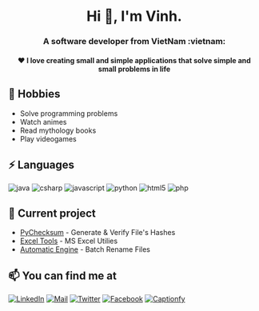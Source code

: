 <h1 align="center">Hi 👋, I'm Vinh. </h1>
<h3 align="center">A software developer from VietNam :vietnam:</h3>

<h4 align="center">❤ I love creating small and simple applications that solve simple and small problems in life<h4>

## 🤖 Hobbies
- Solve programming problems
- Watch animes
- Read mythology books
- Play videogames

## ⚡ Languages
![java][java-shield]
![csharp][csharp-shield]
![javascript][javascript-shield]
![python][python-shield]
![html5][html5-shield]
![php][php-shield]

## 🚀 Current project
- [PyChecksum](https://github.com/phamngocvinh/py-checksum) - Generate & Verify File's Hashes 
- [Excel Tools](https://github.com/phamngocvinh/excel-tools) - MS Excel Utilies
- [Automatic Engine](https://github.com/phamngocvinh/automatic-engine) - Batch Rename Files

## 📫 You can find me at
[![LinkedIn][linkedin-shield]][linkedin-url]
[![Mail][mail-shield]][mail-url]
[![Twitter][twitter-shield]][twitter-url]
[![Facebook][facebook-shield]][facebook-url]
[![Captionfy][captionfy-shield]][captionfy-url]

[linkedin-shield]: https://img.shields.io/badge/LinkedIn-0077B5?style=for-the-badge&logo=linkedin&logoColor=white
[linkedin-url]: https://www.linkedin.com/in/phamngocvinh932
[twitter-shield]: https://img.shields.io/badge/Twitter-1DA1F2?style=for-the-badge&logo=twitter&logoColor=white
[twitter-url]: https://twitter.com/phamngocvinh932
[facebook-shield]: https://img.shields.io/badge/Facebook-1877F2?style=for-the-badge&logo=facebook&logoColor=white
[facebook-url]: https://www.facebook.com/phamngocvinh932
[mail-shield]: https://img.shields.io/badge/Gmail-white?style=for-the-badge&logo=gmail
[mail-url]: mailto:phamngocvinh@live.com
[captionfy-shield]: https://img.shields.io/badge/Captionfy-red?style=for-the-badge&logo=YouTube
[captionfy-url]: https://www.captionfy.io/user/VinhGalaxy
  
[java-shield]: https://img.shields.io/badge/Java-ED8B00?style=for-the-badge&logo=java&logoColor=white
[csharp-shield]: https://img.shields.io/badge/C%23-239120?style=for-the-badge&logo=c-sharp&logoColor=white
[javascript-shield]: https://img.shields.io/badge/JavaScript-323330?style=for-the-badge&logo=javascript&logoColor=F7DF1E
[python-shield]: https://img.shields.io/badge/Python-3776AB?style=for-the-badge&logo=python&logoColor=white
[html5-shield]: https://img.shields.io/badge/HTML5-E34F26?style=for-the-badge&logo=html5&logoColor=white
[php-shield]: https://img.shields.io/badge/PHP-777BB4?style=for-the-badge&logo=php&logoColor=white
